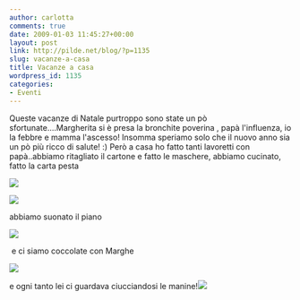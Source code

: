 ```yaml
---
author: carlotta
comments: true
date: 2009-01-03 11:45:27+00:00
layout: post
link: http://pilde.net/blog/?p=1135
slug: vacanze-a-casa
title: Vacanze a casa
wordpress_id: 1135
categories:
- Eventi
---
```


[](http://None)Queste vacanze di Natale purtroppo sono state un pò sfortunate....Margherita si è presa la bronchite poverina , papà l'influenza, io la febbre e mamma l'ascesso! Insomma speriamo solo che il nuovo anno sia un pò più ricco di salute! :) Però a casa ho fatto tanti lavoretti con papà..abbiamo ritagliato il cartone e fatto le maschere, abbiamo cucinato, fatto la carta pesta

![](http://pilde.net/blog/wp-content/uploads/2009/01/maschera.jpg)

[](http://None)

[![](http://pilde.net/blog/wp-content/uploads/2009/01/cartapesta.jpg)](http://None)

abbiamo suonato il piano

[![](http://pilde.net/blog/wp-content/uploads/2009/01/piano.jpg)](http://None)

 e ci siamo coccolate con Marghe

[![](http://pilde.net/blog/wp-content/uploads/2009/01/sdraietta.jpg)](http://None)

e ogni tanto lei ci guardava ciucciandosi le manine!![](http://pilde.net/blog/wp-content/uploads/2009/01/marghe.jpg)
